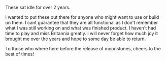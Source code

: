 These sat idle for over 2 years.

I wanted to put these out there for anyone who might want to use or build on them. I cant guarantee that they are all functional as I don't remember what I was still working on and what was finished product.  I haven't had time to play and miss Britannia greatly.  I will never forget how much joy it brought me over the years and hope to some day be able to return.

To those who where here before the release of moonstones, cheers to the best of times!
